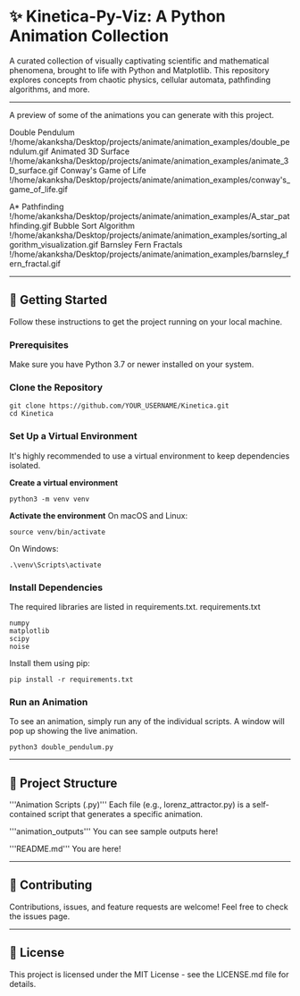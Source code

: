 # ✨ Kinetica-Py-Viz: A Python Animation Collection

A curated collection of visually captivating scientific and mathematical phenomena, brought to life with Python and Matplotlib. This repository explores concepts from chaotic physics, cellular automata, pathfinding algorithms, and more.

---

A preview of some of the animations you can generate with this project.

Double Pendulum !/home/akanksha/Desktop/projects/animate/animation_examples/double_pendulum.gif
Animated 3D Surface !/home/akanksha/Desktop/projects/animate/animation_examples/animate_3D_surface.gif
Conway's Game of Life !/home/akanksha/Desktop/projects/animate/animation_examples/conway's_game_of_life.gif

A* Pathfinding !/home/akanksha/Desktop/projects/animate/animation_examples/A_star_pathfinding.gif
Bubble Sort Algorithm !/home/akanksha/Desktop/projects/animate/animation_examples/sorting_algorithm_visualization.gif
Barnsley Fern Fractals !/home/akanksha/Desktop/projects/animate/animation_examples/barnsley_fern_fractal.gif

---

## 🚀 Getting Started

Follow these instructions to get the project running on your local machine.

### Prerequisites

Make sure you have Python 3.7 or newer installed on your system.

### Clone the Repository

```
git clone https://github.com/YOUR_USERNAME/Kinetica.git
cd Kinetica
```

### Set Up a Virtual Environment

It's highly recommended to use a virtual environment to keep dependencies isolated.

**Create a virtual environment**

```
python3 -m venv venv
```

**Activate the environment**
On macOS and Linux:

```
source venv/bin/activate
```

On Windows:

```
.\venv\Scripts\activate
```

### Install Dependencies

The required libraries are listed in requirements.txt.
requirements.txt

```
numpy
matplotlib
scipy
noise
```

Install them using pip:

```
pip install -r requirements.txt
```

### Run an Animation

To see an animation, simply run any of the individual scripts. A window will pop up showing the live animation.

```
python3 double_pendulum.py
```

---

## 🔧 Project Structure

'''Animation Scripts (.py)''' Each file (e.g., lorenz_attractor.py) is a self-contained script that generates a specific animation.

'''animation_outputs''' You can see sample outputs here!

'''README.md''' You are here!

---

## 🤝 Contributing

Contributions, issues, and feature requests are welcome! Feel free to check the issues page.

---

## 📄 License

This project is licensed under the MIT License - see the LICENSE.md file for details.
